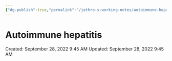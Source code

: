 ```yaml
---
{"dg-publish":true,"permalink":"/jethro-s-working-notes/autoimmune-hepatitis/","dgPassFrontmatter":true}
---
```



# Autoimmune hepatitis

Created: September 28, 2022 9:45 AM
Updated: September 28, 2022 9:45 AM